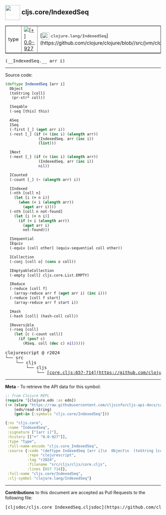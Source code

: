 ## <img width="48px" valign="middle" src="http://i.imgur.com/Hi20huC.png"> cljs.core/IndexedSeq

 <table border="1">
<tr>

<td>type</td>
<td><a href="https://github.com/cljsinfo/cljs-api-docs/tree/0.0-927"><img valign="middle" alt="[+] 0.0-927" src="https://img.shields.io/badge/+-0.0--927-lightgrey.svg"></a> </td>
<td>
[<img height="24px" valign="middle" src="http://i.imgur.com/1GjPKvB.png"> <samp>clojure.lang/IndexedSeq</samp>](https://github.com/clojure/clojure/blob//src/jvm/clojure/lang/IndexedSeq.java)
</td>
</tr>
</table>

 <samp>
(__IndexedSeq.__ arr i)<br>
</samp>

---





Source code:

```clj
(deftype IndexedSeq [arr i]
  Object
  (toString [coll]
   (pr-str* coll))

  ISeqable
  (-seq [this] this)

  ASeq
  ISeq
  (-first [_] (aget arr i))
  (-rest [_] (if (< (inc i) (alength arr))
               (IndexedSeq. arr (inc i))
               (list)))

  INext
  (-next [_] (if (< (inc i) (alength arr))
               (IndexedSeq. arr (inc i))
               nil))

  ICounted
  (-count [_] (- (alength arr) i))

  IIndexed
  (-nth [coll n]
    (let [i (+ n i)]
      (when (< i (alength arr))
        (aget arr i))))
  (-nth [coll n not-found]
    (let [i (+ n i)]
      (if (< i (alength arr))
        (aget arr i)
        not-found)))

  ISequential
  IEquiv
  (-equiv [coll other] (equiv-sequential coll other))

  ICollection
  (-conj [coll o] (cons o coll))

  IEmptyableCollection
  (-empty [coll] cljs.core.List.EMPTY)

  IReduce
  (-reduce [coll f]
    (array-reduce arr f (aget arr i) (inc i)))
  (-reduce [coll f start]
    (array-reduce arr f start i))

  IHash
  (-hash [coll] (hash-coll coll))

  IReversible
  (-rseq [coll]
    (let [c (-count coll)]
      (if (pos? c)
        (RSeq. coll (dec c) nil)))))
```

 <pre>
clojurescript @ r2024
└── src
    └── cljs
        └── cljs
            └── <ins>[core.cljs:657-714](https://github.com/clojure/clojurescript/blob/r2024/src/cljs/cljs/core.cljs#L657-L714)</ins>
</pre>


---

__Meta__ - To retrieve the API data for this symbol:

```clj
;; from Clojure REPL
(require '[clojure.edn :as edn])
(-> (slurp "https://raw.githubusercontent.com/cljsinfo/cljs-api-docs/catalog/cljs-api.edn")
    (edn/read-string)
    (get-in [:symbols "cljs.core/IndexedSeq"]))
```

```clj
{:ns "cljs.core",
 :name "IndexedSeq",
 :signature ["[arr i]"],
 :history [["+" "0.0-927"]],
 :type "type",
 :full-name-encode "cljs.core_IndexedSeq",
 :source {:code "(deftype IndexedSeq [arr i]\n  Object\n  (toString [coll]\n   (pr-str* coll))\n\n  ISeqable\n  (-seq [this] this)\n\n  ASeq\n  ISeq\n  (-first [_] (aget arr i))\n  (-rest [_] (if (< (inc i) (alength arr))\n               (IndexedSeq. arr (inc i))\n               (list)))\n\n  INext\n  (-next [_] (if (< (inc i) (alength arr))\n               (IndexedSeq. arr (inc i))\n               nil))\n\n  ICounted\n  (-count [_] (- (alength arr) i))\n\n  IIndexed\n  (-nth [coll n]\n    (let [i (+ n i)]\n      (when (< i (alength arr))\n        (aget arr i))))\n  (-nth [coll n not-found]\n    (let [i (+ n i)]\n      (if (< i (alength arr))\n        (aget arr i)\n        not-found)))\n\n  ISequential\n  IEquiv\n  (-equiv [coll other] (equiv-sequential coll other))\n\n  ICollection\n  (-conj [coll o] (cons o coll))\n\n  IEmptyableCollection\n  (-empty [coll] cljs.core.List.EMPTY)\n\n  IReduce\n  (-reduce [coll f]\n    (array-reduce arr f (aget arr i) (inc i)))\n  (-reduce [coll f start]\n    (array-reduce arr f start i))\n\n  IHash\n  (-hash [coll] (hash-coll coll))\n\n  IReversible\n  (-rseq [coll]\n    (let [c (-count coll)]\n      (if (pos? c)\n        (RSeq. coll (dec c) nil)))))",
          :repo "clojurescript",
          :tag "r2024",
          :filename "src/cljs/cljs/core.cljs",
          :lines [657 714]},
 :full-name "cljs.core/IndexedSeq",
 :clj-symbol "clojure.lang/IndexedSeq"}

```

---

__Contributions__ to this document are accepted as Pull Requests to the following file:

 <pre>
[cljsdoc/cljs.core_IndexedSeq.cljsdoc](https://github.com/cljsinfo/cljs-api-docs/blob/master/cljsdoc/cljs.core_IndexedSeq.cljsdoc)
</pre>

